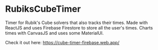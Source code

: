 # RubiksCubeTimer
Timer for Rubik's Cube solvers that also tracks their times. Made with ReactJS and uses Firebase Firestore to store all the user's times.  Charts times with CanvasJS and uses some MaterialUI.

Check it out here:
https://cube-timer-firebase.web.app/
